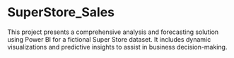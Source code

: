 # SuperStore_Sales
This project presents a comprehensive analysis and forecasting solution using Power BI for a fictional Super Store dataset. It includes dynamic visualizations and predictive insights to assist in business decision-making.
